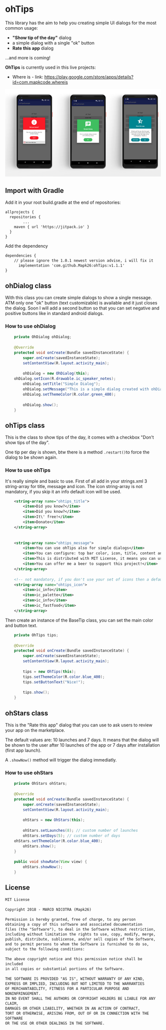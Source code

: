 # ohTips

This library has the aim to help you creating simple UI dialogs for the most common usage:

* **"Show tip of the day"** dialog
* a simple dialog with a single "ok" button
* **Rate this app** dialog

...and more is coming!

**OhTips** is currently used in this live projects:
* Where is - link: https://play.google.com/store/apps/details?id=com.mapkcode.whereis

![screenshot](https://raw.githubusercontent.com/Mapk26/ohTips/master/ohtips-screens.png)

## Import with Gradle
Add it in your root build.gradle at the end of repositories:
```
allprojects {
  repositories {
		...
    maven { url 'https://jitpack.io' }
  }
}
```

Add the dependency
```
dependencies {
	// please ignore the 1.0.1 newest version advise, i will fix it
	  implementation 'com.github.Mapk26:ohTips:v1.1.1' 
}
```
## ohDialog class
With this class you can create simple dialogs to show a single message. ATM only one "ok" button (text customizable) is available and it just closes the dialog. Soon I will add a second button so that you can set negative and positive buttons like in standard android dialogs.

### How to use ohDialog
```java
    private OhDialog ohDialog;

    @Override
    protected void onCreate(Bundle savedInstanceState) {
        super.onCreate(savedInstanceState);
        setContentView(R.layout.activity_main);

        ohDialog = new OhDialog(this);
	ohDialog.setIcon(R.drawable.ic_speaker_notes);
        ohDialog.setTitle("Simple Dialog");
        ohDialog.setMessage("This is a simple dialog created with ohDialog class!");
        ohDialog.setThemeColor(R.color.green_400);

        ohDialog.show();
    }
```

## ohTips class
This is the class to show tips of the day, it comes with a checkbox "Don't show tips of the day".

One tip per day is shown, btw there is a method ```.restart()```to force the dialog to be shown again.

### How to use ohTips
It's really simple and basic to use. First of all add in your strings.xml 3 string-array for title, message and icon.
The icon string-array is not mandatory, if you skip it an info default icon will be used.

```xml
    <string-array name="ohtips_title">
        <item>Did you know?</item>
        <item>Did you know?</item>
        <item>It\' free!</item>
        <item>Donate</item>
    </string-array>


    <string-array name="ohtips_message">
        <item>You can use ohTips also for simple dialogs</item>
        <item>You can configure: top bar color, icon, title, content and button text</item>
        <item>This is distributed with MIT License, it means you can use this library for free in all your projects.</item>
        <item>You can offer me a beer to support this project!</item>
    </string-array>

    <!-- not mandatory, if you don't use your set of icons then a default info icon will be used -->
    <string-array name="ohtips_icon">
        <item>ic_info</item>
        <item>ic_palette</item>
        <item>ic_info</item>
        <item>ic_fastfood</item>
    </string-array>
```

Then create an instance of the BaseTip class, you can set the main color and button text. 

```java
    private OhTips tips;

    @Override
    protected void onCreate(Bundle savedInstanceState) {
        super.onCreate(savedInstanceState);
        setContentView(R.layout.activity_main);

        tips = new OhTips(this);
        tips.setThemeColor(R.color.blue_400);
        tips.setButtonText("Nice!");

        tips.show();
    }
```


## ohStars class
This is the "Rate this app" dialog that you can use to ask users to review your app on the marketplace. 

The default values are: 10 launches and 7 days.
It means that the dialog will be shown to the user after 10 launches of the app or 7 days after installation (first app launch).

A ```.showNow()``` method will trigger the dialog immediatly.

### How to use ohStars
```java
    private OhStars ohStars;

    @Override
    protected void onCreate(Bundle savedInstanceState) {
        super.onCreate(savedInstanceState);
        setContentView(R.layout.activity_main);

        ohStars = new OhStars(this);

        ohStars.setLaunches(8); // custom number of launches
        ohStars.setDays(5);	// custom number of days
	ohStars.setThemeColor(R.color.blue_400);
        ohStars.show();
    }
    
    public void showRate(View view) {
        ohStars.showNow();
    }
```

## License
```
MIT License

Copyright 2018 - MARCO NICOTRA (Mapk26)

Permission is hereby granted, free of charge, to any person 
obtaining a copy of this software and associated documentation 
files (the "Software"), to deal in the Software without restriction, 
including without limitation the rights to use, copy, modify, merge, 
publish, distribute, sublicense, and/or sell copies of the Software, 
and to permit persons to whom the Software is furnished to do so, 
subject to the following conditions:

The above copyright notice and this permission notice shall be included 
in all copies or substantial portions of the Software.

THE SOFTWARE IS PROVIDED "AS IS", WITHOUT WARRANTY OF ANY KIND, 
EXPRESS OR IMPLIED, INCLUDING BUT NOT LIMITED TO THE WARRANTIES 
OF MERCHANTABILITY, FITNESS FOR A PARTICULAR PURPOSE AND NONINFRINGEMENT. 
IN NO EVENT SHALL THE AUTHORS OR COPYRIGHT HOLDERS BE LIABLE FOR ANY CLAIM, 
DAMAGES OR OTHER LIABILITY, WHETHER IN AN ACTION OF CONTRACT, 
TORT OR OTHERWISE, ARISING FROM, OUT OF OR IN CONNECTION WITH THE SOFTWARE 
OR THE USE OR OTHER DEALINGS IN THE SOFTWARE.
```
